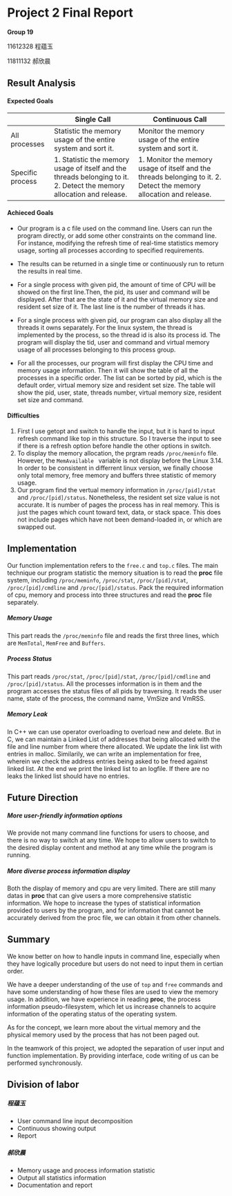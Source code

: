 # Project 2 Final Report

**Group 19**

11612328 程蕴玉  

11811132 郝欣晨

## Result Analysis

#### Expected Goals 

|                  | Single Call                                                  | Continuous Call                                              |
| ---------------- | ------------------------------------------------------------ | ------------------------------------------------------------ |
| All processes    | Statistic the memory usage of the entire system and sort it. | Monitor the memory usage of the entire system and sort it.   |
| Specific process | 1. Statistic the memory usage of itself and the threads belonging to it.                          2. Detect the memory allocation and release. | 1. Monitor the memory usage of itself and the threads belonging to it. 2. Detect the memory allocation and release. |

#### Achieced Goals

- Our program is a c file used on the command line. Users can run the program directly, or add some other constraints on the command line. For instance, modifying the refresh time of real-time statistics memory usage, sorting all processes according to specified requirements.
- The results can be returned in a single time or continuously run to return the results in real time.

- For a single process with given pid, the amount of time of CPU will be showed on the first line.Then, the pid, its user and command will be displayed. After that are the state of it and the virtual memory size and resident set size of it. The last line is the number of threads it has.
- For a single process with given pid, our program can also display all the threads it owns separately. For the linux system, the thread is implemented by the process, so the thread id is also its process id. The program will display the tid, user and command and virtual memory usage of all processes belonging to this process group.
- For all the processes, our program will first display the CPU time and memory usage information. Then it will show the table of all the processes in a specific order. The list can be sorted by pid, which is the default order, virtual memory size and resident set size. The table will show the pid, user, state, threads number, virtual memory size, resident set size and command.

#### Difficulties

1. First I use getopt and switch to handle the input, but it is hard to input refresh command like top in this structure. So I traverse the input to see if there is a refresh option before handle the other options in switch.
2. To display the memory allocation, the prgram reads `/proc/meminfo` file. However, the `MemAvailable ` variable is not display before the Linux 3.14. In order to be consistent in differrent linux version, we finally choose only total memory, free memory and buffers three statistic of memory usage.
3. Our program find the vertual memory information in  `/proc/[pid]/stat` and `/proc/[pid]/status`. Nonetheless, the resident set size value is not accurate. It is number of pages the process has in real memory.  This is just the pages which count toward text, data, or stack space.  This does not include pages which have not been demand-loaded in, or which are swapped out.

## Implementation

Our function implementation refers to the `free.c` and `top.c` files. The main technique our program statistic the memory situation is to read the **proc** file system, including `/proc/meminfo`, `/proc/stat`, `/proc/[pid]/stat`, `/proc/[pid]/cmdline` and `/proc/[pid]/status`. Pack the required information of cpu, memory and process into three structures and read the **proc** file separately.

##### Memory Usage

This part reads the `/proc/meminfo` file and reads the first three lines, which are `MemTotal`, `MemFree` and `Buffers`.

##### Process Status

This part reads `/proc/stat`, `/proc/[pid]/stat`, `/proc/[pid]/cmdline` and `/proc/[pid]/status`. All the processes information is in them and the program accesses the status files of all pids by traversing. It reads the user name, state of the process, the command name, VmSize and VmRSS.

##### Memory Leak

In C++ we can use operator overloading to overload new and delete. But in C, we can maintain a Linked List of addresses that being allocated with the file and line number from where there allocated. We update the link list with entries in malloc.
Similarily, we can write an implementation for free, wherein we check the address entries being asked to be freed against  linked list. At the end we print the linked list to an logfile. If there are no leaks the linked list should have no entries.

## Future Direction

##### More user-friendly information options

We provide not many command line functions for users to choose, and there is no way to switch at any time. We hope to allow users to switch to the desired display content and method at any time while the program is running.

##### More diverse process information display

Both the display of memory and cpu are very limited. There are still many datas in **proc** that can give users a more comprehensive statistic information. We hope to increase the types of statistical information provided to users by the program, and for information that cannot be accurately derived from the proc file, we can obtain it from other channels.

## Summary

We know better on how to handle inputs in command line, especially when they have logically procedure but users do not need to input them in certian order.

We have a deeper understanding of the use of `top` and `free` commands and have some understanding of how these files are used to view the memory usage. In addition, we have experience in reading **proc**, the process information pseudo-filesystem, which let us increase channels to acquire information of the operating status of the operating system.

As for the concept, we learn more about the virtual memory and the physical memory used by the process that has not been paged out. 

In the teamwork of this project, we adopted the separation of user input and function implementation. By providing interface, code writing of us can be performed synchronously.

## Division of labor

##### 程蕴玉

- User command line input decomposition
- Continuous showing output
- Report

##### 郝欣晨

- Memory usage and process information statistic
- Output all statistics information
- Documentation and report
